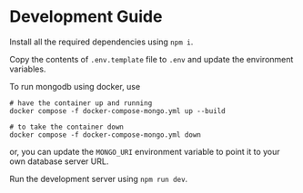# Development Guide

Install all the required dependencies using `npm i`.

Copy the contents of `.env.template` file to `.env` and update the environment variables.

To run mongodb using docker, use

```shell
# have the container up and running
docker compose -f docker-compose-mongo.yml up --build

# to take the container down
docker compose -f docker-compose-mongo.yml down
```

or, you can update the `MONGO_URI` environment variable to point it to your own database server URL.

Run the development server using `npm run dev`.
